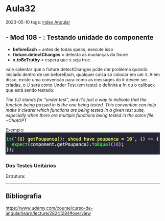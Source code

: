 # Aula32
2023-05-10
tags: [index Angular](../index%20Angular.md)

## - Mod 108 - : Testando unidade do componente

* **beforeEach** = antes de todas specs, execute isso
* **fixture.detectChanges** = detecta as mudanças da fixure
* **x.toBeTruthy** = espera que x seja true

vale salientar que o fixture.detectChanges pode dar problema quando iniciado dentro de um beforeEach, qualquer coisa só colocar em um it. Além disso, existe uma convenção para como as messages do it devem ser criadas, o U será como Under Test (em teste) e definirá a fn ou o callback que está sendo testado:

<p style="display:flex; justify-content: end; text-al" > <i> The (U) stands for "under test", and it's just a way to indicate that the function being passed in is the one being tested. This convention can help make it clearer which functions are being tested in a given test suite, especially when there are multiple functions being tested in the same file. ~ChatGPT </i></p>


Exemplo: 
![](../img/Pasted%20image%2020230516135350.png)

### Dos Testes Unitários

Estrutura: 



-----------------------------------------------
## Bibliografia

https://www.udemy.com/course/curso-de-angular/learn/lecture/28241284#overview
